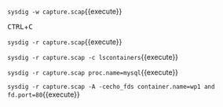  `sysdig -w capture.scap`{{execute}}

 <kbd>CTRL</kbd>+<kbd>C</kbd>


 `sysdig -r capture.scap`{{execute}}

 `sysdig -r capture.scap -c lscontainers`{{execute}}

 `sysdig -r capture.scap proc.name=mysql`{{execute}}

 `sysdig -r capture.scap -A -cecho_fds container.name=wp1 and fd.port=80`{{execute}}
